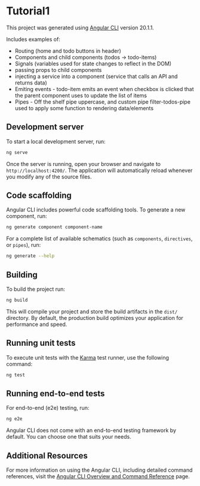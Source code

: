 # Tutorial1

This project was generated using [Angular CLI](https://github.com/angular/angular-cli) version 20.1.1.

Includes examples of:

- Routing (home and todo buttons in header)
- Components and child components (todos -> todo-items)
- Signals (variables used for state changes to reflect in the DOM)
- passing props to child components
- injecting a service into a component (service that calls an API and returns data)
- Emiting events - todo-item emits an event when checkbox is clicked that the parent component uses to update the list of items
- Pipes - Off the shelf pipe uppercase, and custom pipe filter-todos-pipe used to apply some function to rendering data/elements

## Development server

To start a local development server, run:

```bash
ng serve
```

Once the server is running, open your browser and navigate to `http://localhost:4200/`. The application will automatically reload whenever you modify any of the source files.

## Code scaffolding

Angular CLI includes powerful code scaffolding tools. To generate a new component, run:

```bash
ng generate component component-name
```

For a complete list of available schematics (such as `components`, `directives`, or `pipes`), run:

```bash
ng generate --help
```

## Building

To build the project run:

```bash
ng build
```

This will compile your project and store the build artifacts in the `dist/` directory. By default, the production build optimizes your application for performance and speed.

## Running unit tests

To execute unit tests with the [Karma](https://karma-runner.github.io) test runner, use the following command:

```bash
ng test
```

## Running end-to-end tests

For end-to-end (e2e) testing, run:

```bash
ng e2e
```

Angular CLI does not come with an end-to-end testing framework by default. You can choose one that suits your needs.

## Additional Resources

For more information on using the Angular CLI, including detailed command references, visit the [Angular CLI Overview and Command Reference](https://angular.dev/tools/cli) page.
